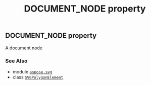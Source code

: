 ﻿---
title: DOCUMENT_NODE property
second_title: Aspose.SVG for Python via .NET API References
description: 
type: docs
weight: 520
url: /python-net/aspose.svg/svgpolygonelement/document_node/
is_root: false
---

## DOCUMENT_NODE property


A document node

### See Also
* module [`aspose.svg`](../../)
* class [`SVGPolygonElement`](/svg/python-net/aspose.svg/svgpolygonelement)

